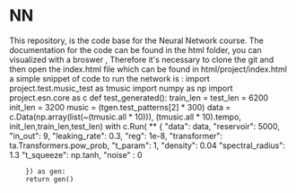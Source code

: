 # NN
This repository, is the code base for the Neural Network course.
The documentation for the code can be found in the html folder, you can visualized with a broswer , Therefore it's necessary to clone the git and then open the index.html file
which can be found in html/project/index.html
a simple snippet of code to run the network is : 
import project.test.music_test as tmusic
import numpy as np
import project.esn.core as c
def test_generated():
    train_len = test_len = 6200
    init_len = 3200
    music = (tgen.test_patterns[2] * 300)
    data = c.Data(np.array(list(~(tmusic.all * 10))), (tmusic.all * 10).tempo,
              init_len,train_len,test_len)
    with c.Run(
            **
        {
            "data": data,
            "reservoir": 5000,
            "in_out": 9,
            "leaking_rate": 0.3,
            "reg": 1e-8,
            "transformer": ta.Transformers.pow_prob,
            "t_param": 1,
            "density": 0.04
            "spectral_radius": 1.3
            "t_squeeze": np.tanh,
            "noise" : 0
            
        }) as gen:
        return gen()
